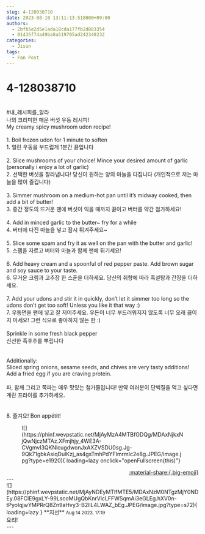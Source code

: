 ```yaml
---
slug: 4-128038710
date: 2023-08-10 13:11:13.518000+09:00
authors:
  - 2bfb5e2d5e1ada18cda177fb2d883354
  - 01435f74a49ba8a519705ad242348232
categories:
  - Jisun
tags:
  - Fan Post
---
```


# 4-128038710

<div class="post-container" markdown="1">
<div class="content-container md-sidebar__scrollwrap" markdown="1">

<br>\#내_레시피를_알라<br>나의 크리미한 매운 버섯 우동 레시피!<br>My creamy spicy mushroom udon recipe!<br><br>1. Boil frozen udon for 1 minute to soften<br>1. 얼린 우동을 부드럽게 1분간 끓입니다<br><br>2. Slice mushrooms of your choice! Mince your desired amount of garlic (personally i enjoy a lot of garlic) <br>2. 선택한 버섯을 잘라냅니다! 당신이 원하는 양의 마늘을 다집니다 (개인적으로 저는 마늘을 많이 즐깁니다)<br><br>3. Simmer mushroom on a medium-hot pan until it’s midway cooked, then add a bit of butter!<br>3. 중간 정도의 뜨거운 팬에 버섯이 익을 때까지 끓이고 버터를 약간 첨가하세요!<br><br>4. Add in minced garlic to the butter~ fry for a while<br>4. 버터에 다진 마늘을 넣고 잠시 튀겨주세요~<br><br>5. Slice some spam and fry it as well on the pan with the butter and garlic!<br>5. 스팸을 자르고 버터와 마늘과 함께 팬에 튀기세요!<br><br>6. Add heavy cream and a spoonful of red pepper paste. Add brown sugar and soy sauce to your taste.<br>6. 무거운 크림과 고추장 한 스푼을 더하세요. 당신의 취향에 따라 흑설탕과 간장을 더하세요.<br><br>7. Add your udons and stir it in quickly, don’t let it simmer too long so the udons don’t get too soft! Unless you like it that way :)<br>7. 우동면을 팬에 넣고 잘 저어주세요. 우돈이 너무 부드러워지지 않도록 너무 오래 끓이지 마세요! 그런 식으로 좋아하지 않는 한 :)<br><br>Sprinkle in some fresh black pepper<br>신선한 흑후추를 뿌립니다<br><br><br>Additionally:<br>Sliced spring onions, sesame seeds, and chives are very tasty additions! Add a fried egg if you are craving protein.<br><br>파, 참깨 그리고 쪽파는 매우 맛있는 첨가물입니다! 만약 여러분이 단백질을 먹고 싶다면 계란 프라이를 추가하세요.<br><br><br>8. 즐겨요! Bon appétit!<br>
<figure markdown="1">
![](https://phinf.wevpstatic.net/MjAyMzA4MTBfODQg/MDAxNjkxNjQwNjczMTAz.XFmjhjy_4WE3A-CVgmvl3QKNlcugdwonJxAXZVSDU0sg.Jg-9Qk71gbkAsiqDulKzj_as4gsTmhPdYFImrmIc2e8g.JPEG/image.jpg?type=e1920){ loading=lazy onclick="openFullscreen(this)"}
</figure>


</div>
</div>

<div style="text-align: right;" markdown="1">
<a href="https://weverse.io/fromis9/fanpost/4-128038710" style="text-align: right;">:material-share:{.big-emoji}</a>
</div>
---

<div class="comments-container md-sidebar__scrollwrap" markdown="1">
<div class="comment" markdown="1">
<div class='id-container' markdown="1">
![](https://phinf.wevpstatic.net/MjAyNDEyMTlfMTE5/MDAxNzM0NTgzMjY0NDEy.08FClE9gxLY-99LscoMUgQbKnrVicLFFWSqmAi3eGLEg.hXV0n-tPyoIqjwYMPRrQ8Zn9aHvy3-B2llL4LWAZ_bEg.JPEG/image.jpg?type=s72){ loading=lazy }
**<span class="artist">지선</span>** <small>Aug 14 2023, 17:19</small><br>
</div>
<div class='comment-body' markdown="1">
요리!
</div>
</div>
</div>
---
